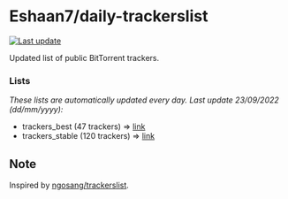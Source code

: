 
# Eshaan7/daily-trackerslist 

[![Last update](https://img.shields.io/badge/Last%20update-23/09/2022-blue.svg)](#)

Updated list of public BitTorrent trackers.

### Lists
*These lists are automatically updated every day. Last update 23/09/2022 (_dd/mm/yyyy_):*

* trackers_best (47 trackers) => [link](https://raw.githubusercontent.com/eshaan7/daily-trackerslist/master/trackers_best.txt)
* trackers_stable (120 trackers) => [link](https://raw.githubusercontent.com/eshaan7/daily-trackerslist/master/trackers_stable.txt)

## Note

Inspired by [ngosang/trackerslist](https://github.com/ngosang/trackerslist).
